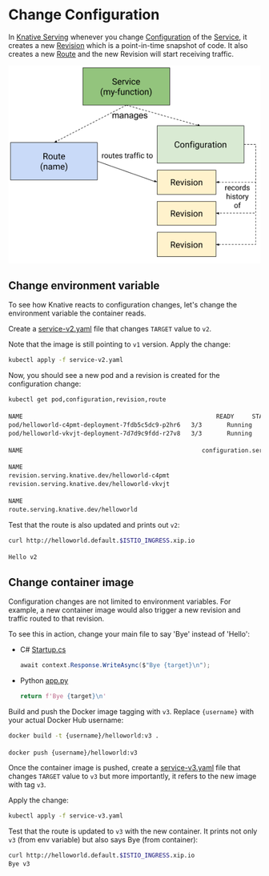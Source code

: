 # Change Configuration

In [Knative Serving](https://github.com/knative/docs/tree/master/serving) whenever you change [Configuration](https://github.com/knative/serving/blob/master/docs/spec/spec.md#configuration) of the [Service](https://github.com/knative/serving/blob/master/docs/spec/spec.md#service), it creates a new [Revision](https://github.com/knative/serving/blob/master/docs/spec/spec.md#revision) which is a point-in-time snapshot of code. It also creates a new [Route](https://github.com/knative/serving/blob/master/docs/spec/spec.md#route) and the new Revision will start receiving traffic.

![Diagram](https://github.com/knative/serving/raw/master/docs/spec/images/object_model.png)

## Change environment variable

To see how Knative reacts to configuration changes, let's change the environment variable the container reads.

Create a [service-v2.yaml](../serving/helloworld/service-v2.yaml) file that changes `TARGET` value to `v2`.

Note that the image is still pointing to `v1` version. Apply the change:

```bash
kubectl apply -f service-v2.yaml
```

Now, you should see a new pod and a revision is created for the configuration change:

```bash
kubectl get pod,configuration,revision,route

NAME                                                      READY     STATUS    RESTARTS
pod/helloworld-c4pmt-deployment-7fdb5c5dc9-p2hr6   3/3       Running   0
pod/helloworld-vkvjt-deployment-7d7d9c9fdd-r27v8   3/3       Running   0

NAME                                                  configuration.serving.knative.dev/helloworld

NAME
revision.serving.knative.dev/helloworld-c4pmt
revision.serving.knative.dev/helloworld-vkvjt

NAME
route.serving.knative.dev/helloworld
```

Test that the route is also updated and prints out `v2`:

```bash
curl http://helloworld.default.$ISTIO_INGRESS.xip.io

Hello v2
```

## Change container image

Configuration changes are not limited to environment variables. For example, a new container image would also trigger a new revision and traffic routed to that revision.

To see this in action, change your main file to say 'Bye' instead of 'Hello':

- C# [Startup.cs](../serving/helloworld/csharp/Startup.cs)

  ```csharp
  await context.Response.WriteAsync($"Bye {target}\n");
  ```

- Python [app.py](../serving/helloworld/python/app.py)

  ```python
  return f'Bye {target}\n'
  ```

Build and push the Docker image tagging with `v3`. Replace `{username}` with your actual Docker Hub username:

```bash
docker build -t {username}/helloworld:v3 .

docker push {username}/helloworld:v3
```

Once the container image is pushed, create a [service-v3.yaml](../serving/helloworld/service-v3.yaml) file that changes `TARGET` value to `v3` but more importantly, it refers to the new image with tag `v3`.

Apply the change:

```bash
kubectl apply -f service-v3.yaml
```

Test that the route is updated to `v3` with the new container. It prints not only `v3` (from env variable) but also says Bye (from container):

```bash
curl http://helloworld.default.$ISTIO_INGRESS.xip.io
Bye v3
```
